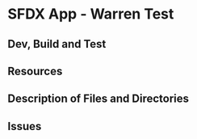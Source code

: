 # SFDX  App - Warren Test

## Dev, Build and Test


## Resources


## Description of Files and Directories


## Issues


